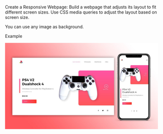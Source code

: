 Create a Responsive Webpage: Build a webpage that adjusts its layout to fit different screen sizes. Use CSS media queries to adjust the layout based on screen size.

You can use any image as background.


Example 

![Sample](https://github.com/archis-academy/html-assignments/blob/master/Assignment-5/responsive.jpg?raw=true)
